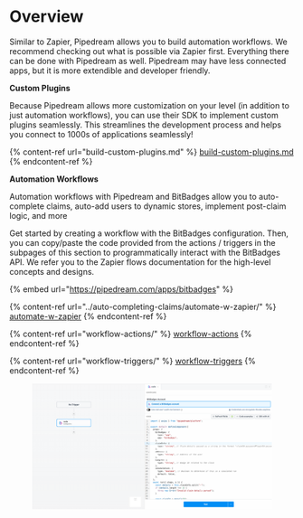 # Overview

Similar to Zapier, Pipedream allows you to build automation workflows. We recommend checking out what is possible via Zapier first. Everything there can be done with Pipedream as well. Pipedream may have less connected apps, but it is more extendible and developer friendly.

**Custom Plugins**

Because Pipedream allows more customization on your level (in addition to just automation workflows), you can use their SDK to implement custom plugins seamlessly. This streamlines the development process and helps you connect to 1000s of applications seamlessly!

{% content-ref url="build-custom-plugins.md" %}
[build-custom-plugins.md](build-custom-plugins.md)
{% endcontent-ref %}

**Automation Workflows**

Automation workflows with Pipedream and BitBadges allow you to auto-complete claims, auto-add users to dynamic stores, implement post-claim logic, and more

Get started by creating a workflow with the BitBadges configuration. Then, you can copy/paste the code provided from the actions / triggers in the subpages of this section to programmatically interact with the BitBadges API. We refer you to the Zapier flows documentation for the high-level concepts and designs.

{% embed url="https://pipedream.com/apps/bitbadges" %}

{% content-ref url="../auto-completing-claims/automate-w-zapier/" %}
[automate-w-zapier](../auto-completing-claims/automate-w-zapier/)
{% endcontent-ref %}

{% content-ref url="workflow-actions/" %}
[workflow-actions](workflow-actions/)
{% endcontent-ref %}

{% content-ref url="workflow-triggers/" %}
[workflow-triggers](workflow-triggers/)
{% endcontent-ref %}



<figure><img src="../../../.gitbook/assets/image.png" alt=""><figcaption></figcaption></figure>

